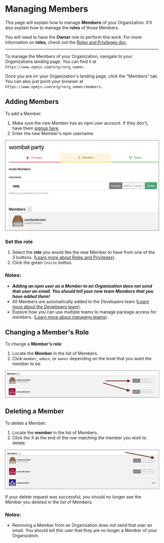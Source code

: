 

# Managing Members

This page will explain how to manage **Members** of your Organization. It’ll also explain how to manage the **roles** of those Members.

You will need to have the **Owner** role to perform this work. For more
information on **roles**, check out the [Roles and Privileges doc].

<hr/>

To manage the Members of your Organization, navigate to your Organizations landing page. You can find it at `https://www.npmjs.com/org/<org_name>`.

Once you are on your Organization's landing page, click the "Members" tab. You can also just point your browser at 
`https://www.npmjs.com/org/<org_name>/members`.

## Adding Members

To add a Member:

1.  Make sure the new Member has an npm user account. If they don't, have them
  [signup here].  
2. Enter the new Member's npm username.

<div style="text-align: center;"><img src="invite-member2-org.png" style="border: 1px solid gray;"></div>

### Set the role

1. Select the **role** you would like the new Member to have from one of the 3 buttons. 
  ([Learn more about Roles and Privileges]).
2. Click the green `Invite` button.

### Notes:

- **_Adding an npm user as a Member to an Organization does not send that
  user an email. You should tell your new team Members that you have 
  added them!_**
- All Members are automatically added to the Developers team 
([Learn more about the Developers team]).
- Explore how you can use multiple teams to manage package access for members. ([Learn more about managing teams]). 

## Changing a Member's Role

To change a **Member's role**:

1. Locate the **Member** in the list of Members. 
2. Click `member`, `admin`, or `owner` depending on the level that you want the member to be. 

<div style="text-align: center;"><img src="change-level.png" style="border: 1px solid gray;"></div>

## Deleting a Member

To delete a Member:

1. Locate the **member** in the list of Members.
2. Click the X at the end of the row matching the member you wish to delete.

<div style="text-align: center;"><img src="delete-member.png" style="border: 1px solid gray;"></div>

 If your delete request was successful, you should no longer see the Member you deleted in the list of Members.


### Notes:

- Removing a Member from an Organization does *not* send that user an email. You
  should tell this user that they are no longer a Member of your Organization.

[Learn more about Roles and Privileges]: roles-and-privileges.md
[Roles and Privileges doc]: roles-and-privileges.md 
[signup here]: https://www.npmjs.com/signup
[Learn more about the Developers Team]: the-developers-team.md 
[Learn more about Managing Teams]: managing-teams.md



